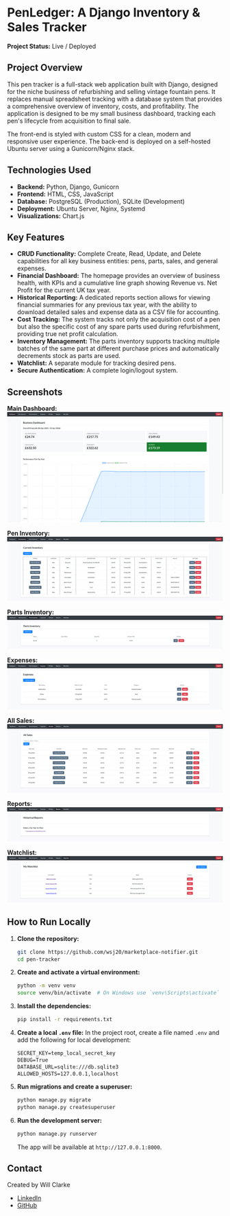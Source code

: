 # PenLedger: A Django Inventory & Sales Tracker

**Project Status:** Live / Deployed

## Project Overview

This pen tracker is a full-stack web application built with Django, designed for the niche business of refurbishing and selling vintage fountain pens. It replaces manual spreadsheet tracking with a database system that provides a comprehensive overview of inventory, costs, and profitability. The application is designed to be my small business dashboard, tracking each pen's lifecycle from acquisition to final sale.

The front-end is styled with custom CSS for a clean, modern and responsive user experience. The back-end is deployed on a self-hosted Ubuntu server using a Gunicorn/Nginx stack.

## Technologies Used

-   **Backend:** Python, Django, Gunicorn
-   **Frontend:** HTML, CSS, JavaScript
-   **Database:** PostgreSQL (Production), SQLite (Development)
-   **Deployment:** Ubuntu Server, Nginx, Systemd
-   **Visualizations:** Chart.js

## Key Features

-   **CRUD Functionality:** Complete Create, Read, Update, and Delete capabilities for all key business entities: pens, parts, sales, and general expenses.
-   **Financial Dashboard:** The homepage provides an overview of business health, with KPIs and a cumulative line graph showing Revenue vs. Net Profit for the current UK tax year.
-   **Historical Reporting:** A dedicated reports section allows for viewing financial summaries for any previous tax year, with the ability to download detailed sales and expense data as a CSV file for accounting.
-   **Cost Tracking:** The system tracks not only the acquisition cost of a pen but also the specific cost of any spare parts used during refurbishment, providing true net profit calculation.
-   **Inventory Management:** The parts inventory supports tracking multiple batches of the same part at different purchase prices and automatically decrements stock as parts are used.
-   **Watchlist:** A separate module for tracking desired pens.
-   **Secure Authentication:** A complete login/logout system.

## Screenshots

**Main Dashboard:**
![Main Dashboard](images/Dashboard.png)

**Pen Inventory:**
![Pen Inventory](images/Pen_Inventory.png)

**Parts Inventory:**
![Parts Inventory](images/Parts_Inventory.png)

**Expenses:**
![Expenses List](images/Expenses.png)

**All Sales:**
![All Sales List](images/All_Sales.png)

**Reports:**
![Reports Page](images/Reports.png)

**Watchlist:**
![Watchlist Page](images/Watchlist.png)

## How to Run Locally

1.  **Clone the repository:**
    ```bash
    git clone https://github.com/wsj20/marketplace-notifier.git
    cd pen-tracker
    ```
2.  **Create and activate a virtual environment:**
    ```bash
    python -m venv venv
    source venv/bin/activate  # On Windows use `venv\Scripts\activate`
    ```
3.  **Install the dependencies:**
    ```bash
    pip install -r requirements.txt
    ```
4.  **Create a local `.env` file:**
    In the project root, create a file named `.env` and add the following for local development:
    ```env
    SECRET_KEY=temp_local_secret_key
    DEBUG=True
    DATABASE_URL=sqlite:///db.sqlite3
    ALLOWED_HOSTS=127.0.0.1,localhost
    ```
5.  **Run migrations and create a superuser:**
    ```bash
    python manage.py migrate
    python manage.py createsuperuser
    ```
6.  **Run the development server:**
    ```bash
    python manage.py runserver
    ```
    The app will be available at `http://127.0.0.1:8000`.

## Contact

Created by Will Clarke
-   [LinkedIn](https://www.linkedin.com/in/will-clarke-cs/)
-   [GitHub](https://github.com/wsj20)
